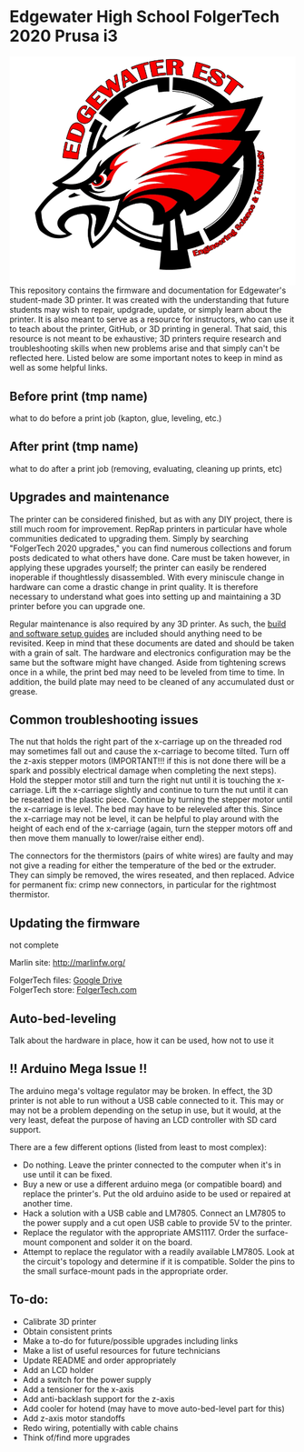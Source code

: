 # Edgewater High School FolgerTech 2020 Prusa i3

<img align="right" src="./img/est-logo.jpg" />

This repository contains the firmware and documentation for Edgewater's student-made 3D printer. It was created with the understanding that future students may wish to repair, updgrade, update, or simply learn about the printer. It is also meant to serve as a resource for instructors, who can use it to teach about the printer, GitHub, or 3D printing in general. That said, this resource is not meant to be exhaustive; 3D printers require research and troubleshooting skills when new problems arise and that simply can't be reflected here. Listed below are some important notes to keep in mind as well as some helpful links.  

## Before print (tmp name)  
what to do before a print job (kapton, glue, leveling, etc.)

## After print (tmp name)  
what to do after a print job (removing, evaluating, cleaning up prints, etc)

## Upgrades and maintenance  
The printer can be considered finished, but as with any DIY project, there is still much room for improvement. RepRap printers in particular have whole communities dedicated to upgrading them. Simply by searching "FolgerTech 2020 upgrades," you can find numerous collections and forum posts dedicated to what others have done. Care must be taken however, in applying these upgrades yourself; the printer can easily be rendered inoperable if thoughtlessly disassembled. With every miniscule change in hardware can come a drastic change in print quality. It is therefore necessary to understand what goes into setting up and maintaining a 3D printer before you can upgrade one.

Regular maintenance is also required by any 3D printer. As such, the [build and software setup guides](./documents) are included should anything need to be revisited. Keep in mind that these documents are dated and should be taken with a grain of salt. The hardware and electronics configuration may be the same but the software might have changed. Aside from tightening screws once in a while, the print bed may need to be leveled from time to time. In addition, the build plate may need to be cleaned of any accumulated dust or grease.

## Common troubleshooting issues  
The nut that holds the right part of the x-carriage up on the threaded rod may sometimes fall out and cause the x-carriage to become tilted. Turn off the z-axis stepper motors (IMPORTANT!!! if this is not done there will be a spark and possibly electrical damage when completing the next steps). Hold the stepper motor still and turn the right nut until it is touching the x-carriage. Lift the x-carriage slightly and continue to turn the nut until it can be reseated in the plastic piece. Continue by turning the stepper motor until the x-carriage is level. The bed may have to be releveled after this. Since the x-carriage may not be level, it can be helpful to play around with the height of each end of the x-carriage (again, turn the stepper motors off and then move them manually to lower/raise either end).

The connectors for the thermistors (pairs of white wires) are faulty and may not give a reading for either the temperature of the bed or the extruder. They can simply be removed, the wires reseated, and then replaced. Advice for permanent fix: crimp new connectors, in particular for the rightmost thermistor.

## Updating the firmware  
not complete

Marlin site: http://marlinfw.org/


FolgerTech files: [Google Drive](https://drive.google.com/drive/folders/0B9b1NbuMK524fldIWWVCa0xfSXAtZmttcDhrbjBMeFNWcENBdVUzWnhtWDZ2YWdHVXpoUXM)  
FolgerTech store: [FolgerTech.com](https://folgertech.com/products/folger-tech-reprap-2020-prusa-i3-full-aluminum-3d-printer-kit)  

## Auto-bed-leveling 
Talk about the hardware in place, how it can be used, how not to use it

## !! Arduino Mega Issue !!  

The arduino mega's voltage regulator may be broken. In effect, the 3D printer is not able to run without a USB cable connected to it. This may or may not be a problem depending on the setup in use, but it would, at the very least, defeat the purpose of having an LCD controller with SD card support. 

There are a few different options (listed from least to most complex):  
- Do nothing. Leave the printer connected to the computer when it's in use until it can be fixed.
- Buy a new or use a different arduino mega (or compatible board) and replace the printer's. Put the old arduino aside to be used or repaired at another time.
- Hack a solution with a USB cable and LM7805. Connect an LM7805 to the power supply and a cut open USB cable to provide 5V to the printer. 
- Replace the regulator with the appropriate AMS1117. Order the surface-mount component and solder it on the board.  
- Attempt to replace the regulator with a readily available LM7805. Look at the circuit's topology and determine if it is compatible. Solder the pins to the small surface-mount pads in the appropriate order.


## To-do:  
- Calibrate 3D printer  
- Obtain consistent prints  
- Make a to-do for future/possible upgrades including links  
- Make a list of useful resources for future technicians  
- Update README and order appropriately  
- Add an LCD holder  
- Add a switch for the power supply  
- Add a tensioner for the x-axis  
- Add anti-backlash support for the z-axis  
- Add cooler for hotend (may have to move auto-bed-level part for this)  
- Add z-axis motor standoffs  
- Redo wiring, potentially with cable chains  
- Think of/find more upgrades